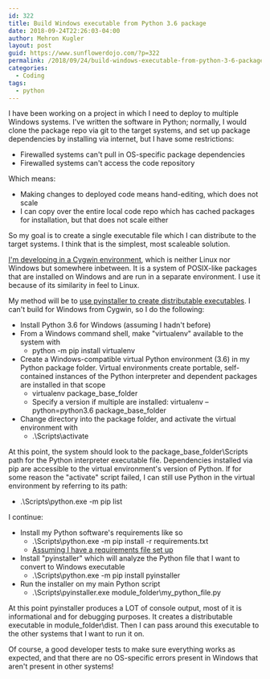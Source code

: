 ```yaml
---
id: 322
title: Build Windows executable from Python 3.6 package
date: 2018-09-24T22:26:03-04:00
author: Mehron Kugler
layout: post
guid: https://www.sunflowerdojo.com/?p=322
permalink: /2018/09/24/build-windows-executable-from-python-3-6-package/
categories:
  - Coding
tags:
  - python
---
```

I have been working on a project in which I need to deploy to multiple Windows systems. I've written the software in Python; normally, I would clone the package repo via git to the target systems, and set up package dependencies by installing via internet, but I have some restrictions:

  * Firewalled systems can't pull in OS-specific package dependencies
  * Firewalled systems can't access the code repository

Which means:

  * Making changes to deployed code means hand-editing, which does not scale
  * I can copy over the entire local code repo which has cached packages for installation, but that does not scale either

So my goal is to create a single executable file which I can distribute to the target systems. I think that is the simplest, most scaleable solution.

<a href="https://cygwin.com/" target="_blank" rel="noopener">I'm developing in a Cygwin environment</a>, which is neither Linux nor Windows but somewhere inbetween. It is a system of POSIX-like packages that are installed on Windows and are run in a separate environment. I use it because of its similarity in feel to Linux.

My method will be to <a href="https://www.pyinstaller.org/index.html" target="_blank" rel="noopener">use pyinstaller to create distributable executables</a>. I can't build for Windows from Cygwin, so I do the following:

  * Install Python 3.6 for Windows (assuming I hadn't before)
  * From a Windows command shell, make "virtualenv" available to the system with
      * python -m pip install virtualenv
  * Create a Windows-compatible virtual Python environment (3.6) in my Python package folder. Virtual environments create portable, self-contained instances of the Python interpreter and dependent packages are installed in that scope
      * virtualenv package\_base\_folder
      * Specify a version if multiple are installed: virtualenv &#8211;python=python3.6 package\_base\_folder
  * Change directory into the package folder, and activate the virtual environment with
      * .\Scripts\activate

At this point, the system should look to the package\_base\_folder\Scripts path for the Python interpreter executable file. Dependencies installed via pip are accessible to the virtual environment's version of Python. If for some reason the "activate" script failed, I can still use Python in the virtual environment by referring to its path:

  * .\Scripts\python.exe -m pip list

I continue:

  * Install my Python software's requirements like so
      * .\Scripts\python.exe -m pip install -r requirements.txt
      * <a href="https://pip.readthedocs.io/en/1.1/requirements.html" target="_blank" rel="noopener">Assuming I have a requirements file set up</a>
  * Install "pyinstaller" which will analyze the Python file that I want to convert to Windows executable
      * .\Scripts\python.exe -m pip install pyinstaller
  * Run the installer on my main Python script
      * .\Scripts\pyinstaller.exe module\_folder\my\_python_file.py

At this point pyinstaller produces a LOT of console output, most of it is informational and for debugging purposes. It creates a distributable executable in module_folder\dist. Then I can pass around this executable to the other systems that I want to run it on.

Of course, a good developer tests to make sure everything works as expected, and that there are no OS-specific errors present in Windows that aren't present in other systems!
